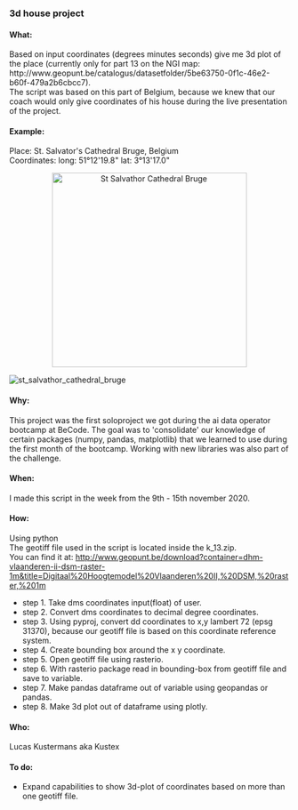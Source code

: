 ### 3d house project

#### What:
<p>Based on input coordinates (degrees minutes seconds) give me 3d plot of the place (currently only for part 13 on the NGI map: http://www.geopunt.be/catalogus/datasetfolder/5be63750-0f1c-46e2-b60f-479a2b6cbcc7).<br> 
The script was based on this part of Belgium, because we knew that our coach would only give coordinates of his house during the live presentation of the project.  

#### Example:
Place: St. Salvator's Cathedral Bruge, Belgium<br>
Coordinates: long: 51°12'19.8" lat: 3°13'17.0"<br>

<p align="center">
    <img src="/home/kustex/Documents/repos/3d_house_project/st_salvathor_bruge.png" width="350" title="St Salvathor Cathedral Bruge">
</p>

![st_salvathor_cathedral_bruge](/home/kustex/Documents/repos/3d_house_project/st_salvathor_bruge.png)

#### Why:
This project was the first soloproject we got during the ai data operator bootcamp at BeCode. The goal was to 'consolidate' our knowledge of certain packages (numpy, pandas, matplotlib) that we learned to use during the first month of the bootcamp. Working with new libraries was also part of the challenge.  

#### When:
I made this script in the week from the 9th - 15th november 2020. 

#### How:
Using python<br> 
The geotiff file used in the script is located inside the k_13.zip.<br> 
You can find it at: http://www.geopunt.be/download?container=dhm-vlaanderen-ii-dsm-raster-1m&title=Digitaal%20Hoogtemodel%20Vlaanderen%20II,%20DSM,%20raster,%201m</p>

- step 1. Take dms coordinates input(float) of user.
- step 2. Convert dms coordinates to decimal degree coordinates.
- step 3. Using pyproj, convert dd coordinates to x,y lambert 72 (epsg 31370), because our geotiff file is based on this coordinate reference system.  
- step 4. Create bounding box around the x y coordinate.
- step 5. Open geotiff file using rasterio.
- step 6. With rasterio package read in bounding-box from geotiff file and save to variable. 
- step 7. Make pandas dataframe out of variable using geopandas or pandas. 
- step 8. Make 3d plot out of dataframe using plotly.

#### Who:
Lucas Kustermans aka Kustex

#### To do:
- Expand capabilities to show 3d-plot of coordinates based on more than one geotiff file. 


